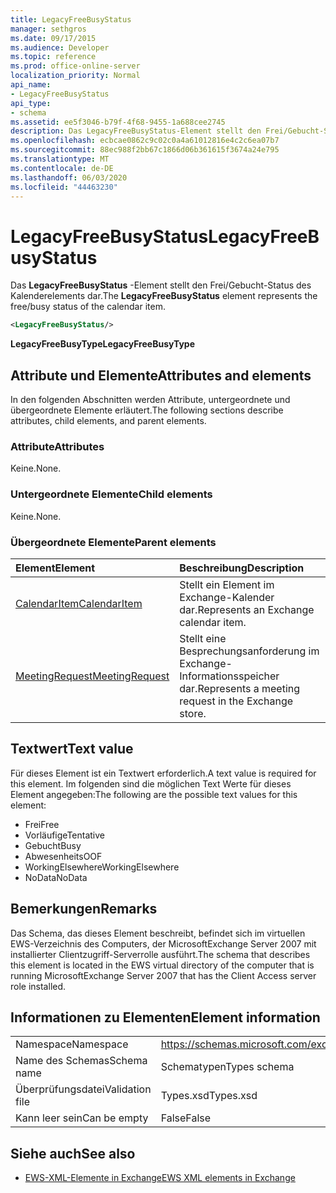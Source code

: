 ```yaml
---
title: LegacyFreeBusyStatus
manager: sethgros
ms.date: 09/17/2015
ms.audience: Developer
ms.topic: reference
ms.prod: office-online-server
localization_priority: Normal
api_name:
- LegacyFreeBusyStatus
api_type:
- schema
ms.assetid: ee5f3046-b79f-4f68-9455-1a688cee2745
description: Das LegacyFreeBusyStatus-Element stellt den Frei/Gebucht-Status des Kalenderelements dar.
ms.openlocfilehash: ecbcae0862c9c02c0a4a61012816e4c2c6ea07b7
ms.sourcegitcommit: 88ec988f2bb67c1866d06b361615f3674a24e795
ms.translationtype: MT
ms.contentlocale: de-DE
ms.lasthandoff: 06/03/2020
ms.locfileid: "44463230"
---
```

# <a name="legacyfreebusystatus"></a><span data-ttu-id="edf1d-103">LegacyFreeBusyStatus</span><span class="sxs-lookup"><span data-stu-id="edf1d-103">LegacyFreeBusyStatus</span></span>

<span data-ttu-id="edf1d-104">Das **LegacyFreeBusyStatus** -Element stellt den Frei/Gebucht-Status des Kalenderelements dar.</span><span class="sxs-lookup"><span data-stu-id="edf1d-104">The **LegacyFreeBusyStatus** element represents the free/busy status of the calendar item.</span></span> 
  
```xml
<LegacyFreeBusyStatus/>
```

<span data-ttu-id="edf1d-105">**LegacyFreeBusyType**</span><span class="sxs-lookup"><span data-stu-id="edf1d-105">**LegacyFreeBusyType**</span></span>

## <a name="attributes-and-elements"></a><span data-ttu-id="edf1d-106">Attribute und Elemente</span><span class="sxs-lookup"><span data-stu-id="edf1d-106">Attributes and elements</span></span>

<span data-ttu-id="edf1d-107">In den folgenden Abschnitten werden Attribute, untergeordnete und übergeordnete Elemente erläutert.</span><span class="sxs-lookup"><span data-stu-id="edf1d-107">The following sections describe attributes, child elements, and parent elements.</span></span>
  
### <a name="attributes"></a><span data-ttu-id="edf1d-108">Attribute</span><span class="sxs-lookup"><span data-stu-id="edf1d-108">Attributes</span></span>

<span data-ttu-id="edf1d-109">Keine.</span><span class="sxs-lookup"><span data-stu-id="edf1d-109">None.</span></span>
  
### <a name="child-elements"></a><span data-ttu-id="edf1d-110">Untergeordnete Elemente</span><span class="sxs-lookup"><span data-stu-id="edf1d-110">Child elements</span></span>

<span data-ttu-id="edf1d-111">Keine.</span><span class="sxs-lookup"><span data-stu-id="edf1d-111">None.</span></span>
  
### <a name="parent-elements"></a><span data-ttu-id="edf1d-112">Übergeordnete Elemente</span><span class="sxs-lookup"><span data-stu-id="edf1d-112">Parent elements</span></span>

|<span data-ttu-id="edf1d-113">**Element**</span><span class="sxs-lookup"><span data-stu-id="edf1d-113">**Element**</span></span>|<span data-ttu-id="edf1d-114">**Beschreibung**</span><span class="sxs-lookup"><span data-stu-id="edf1d-114">**Description**</span></span>|
|:-----|:-----|
|[<span data-ttu-id="edf1d-115">CalendarItem</span><span class="sxs-lookup"><span data-stu-id="edf1d-115">CalendarItem</span></span>](calendaritem.md) <br/> |<span data-ttu-id="edf1d-116">Stellt ein Element im Exchange-Kalender dar.</span><span class="sxs-lookup"><span data-stu-id="edf1d-116">Represents an Exchange calendar item.</span></span>  <br/> |
|[<span data-ttu-id="edf1d-117">MeetingRequest</span><span class="sxs-lookup"><span data-stu-id="edf1d-117">MeetingRequest</span></span>](meetingrequest.md) <br/> |<span data-ttu-id="edf1d-118">Stellt eine Besprechungsanforderung im Exchange-Informationsspeicher dar.</span><span class="sxs-lookup"><span data-stu-id="edf1d-118">Represents a meeting request in the Exchange store.</span></span>  <br/> |
   
## <a name="text-value"></a><span data-ttu-id="edf1d-119">Textwert</span><span class="sxs-lookup"><span data-stu-id="edf1d-119">Text value</span></span>

<span data-ttu-id="edf1d-120">Für dieses Element ist ein Textwert erforderlich.</span><span class="sxs-lookup"><span data-stu-id="edf1d-120">A text value is required for this element.</span></span> <span data-ttu-id="edf1d-121">Im folgenden sind die möglichen Text Werte für dieses Element angegeben:</span><span class="sxs-lookup"><span data-stu-id="edf1d-121">The following are the possible text values for this element:</span></span>
  
- <span data-ttu-id="edf1d-122">Frei</span><span class="sxs-lookup"><span data-stu-id="edf1d-122">Free</span></span> 
- <span data-ttu-id="edf1d-123">Vorläufige</span><span class="sxs-lookup"><span data-stu-id="edf1d-123">Tentative</span></span>
- <span data-ttu-id="edf1d-124">Gebucht</span><span class="sxs-lookup"><span data-stu-id="edf1d-124">Busy</span></span>
- <span data-ttu-id="edf1d-125">Abwesenheits</span><span class="sxs-lookup"><span data-stu-id="edf1d-125">OOF</span></span>
- <span data-ttu-id="edf1d-126">WorkingElsewhere</span><span class="sxs-lookup"><span data-stu-id="edf1d-126">WorkingElsewhere</span></span>
- <span data-ttu-id="edf1d-127">NoData</span><span class="sxs-lookup"><span data-stu-id="edf1d-127">NoData</span></span>
    
## <a name="remarks"></a><span data-ttu-id="edf1d-128">Bemerkungen</span><span class="sxs-lookup"><span data-stu-id="edf1d-128">Remarks</span></span>

<span data-ttu-id="edf1d-129">Das Schema, das dieses Element beschreibt, befindet sich im virtuellen EWS-Verzeichnis des Computers, der MicrosoftExchange Server 2007 mit installierter Clientzugriff-Serverrolle ausführt.</span><span class="sxs-lookup"><span data-stu-id="edf1d-129">The schema that describes this element is located in the EWS virtual directory of the computer that is running MicrosoftExchange Server 2007 that has the Client Access server role installed.</span></span>
  
## <a name="element-information"></a><span data-ttu-id="edf1d-130">Informationen zu Elementen</span><span class="sxs-lookup"><span data-stu-id="edf1d-130">Element information</span></span>

|||
|:-----|:-----|
|<span data-ttu-id="edf1d-131">Namespace</span><span class="sxs-lookup"><span data-stu-id="edf1d-131">Namespace</span></span>  <br/> |https://schemas.microsoft.com/exchange/services/2006/types  <br/> |
|<span data-ttu-id="edf1d-132">Name des Schemas</span><span class="sxs-lookup"><span data-stu-id="edf1d-132">Schema name</span></span>  <br/> |<span data-ttu-id="edf1d-133">Schematypen</span><span class="sxs-lookup"><span data-stu-id="edf1d-133">Types schema</span></span>  <br/> |
|<span data-ttu-id="edf1d-134">Überprüfungsdatei</span><span class="sxs-lookup"><span data-stu-id="edf1d-134">Validation file</span></span>  <br/> |<span data-ttu-id="edf1d-135">Types.xsd</span><span class="sxs-lookup"><span data-stu-id="edf1d-135">Types.xsd</span></span>  <br/> |
|<span data-ttu-id="edf1d-136">Kann leer sein</span><span class="sxs-lookup"><span data-stu-id="edf1d-136">Can be empty</span></span>  <br/> |<span data-ttu-id="edf1d-137">False</span><span class="sxs-lookup"><span data-stu-id="edf1d-137">False</span></span>  <br/> |
   
## <a name="see-also"></a><span data-ttu-id="edf1d-138">Siehe auch</span><span class="sxs-lookup"><span data-stu-id="edf1d-138">See also</span></span>

- [<span data-ttu-id="edf1d-139">EWS-XML-Elemente in Exchange</span><span class="sxs-lookup"><span data-stu-id="edf1d-139">EWS XML elements in Exchange</span></span>](ews-xml-elements-in-exchange.md)


